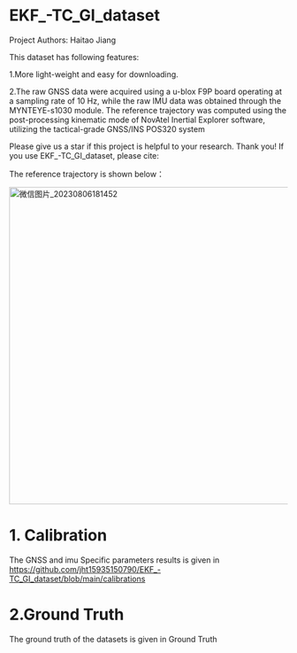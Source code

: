 # EKF_-TC_GI_dataset

Project Authors: Haitao Jiang


This dataset has following features:

1.More light-weight and easy for downloading.

2.The raw GNSS data were acquired using a u-blox F9P board operating at a sampling rate of 10 Hz, while the raw IMU data was obtained through the MYNTEYE-s1030 module. 
The reference trajectory was computed using the post-processing kinematic mode of NovAtel Inertial Explorer software, utilizing the tactical-grade GNSS/INS POS320 system

Please give us a star if this project is helpful to your research. Thank you! If you use EKF_-TC_GI_dataset, please cite:



The reference trajectory is shown below：

<img width="573" alt="微信图片_20230806181452" src="https://github.com/jht15935150790/EKF_-TC_GI_dataset/assets/140075944/e3b00775-d4f1-4156-9c7b-2cc8d5da204c">







# 1. Calibration
The GNSS and imu Specific parameters results is given in https://github.com/jht15935150790/EKF_-TC_GI_dataset/blob/main/calibrations


# 2.Ground Truth
The ground truth of the datasets is given in  Ground Truth

